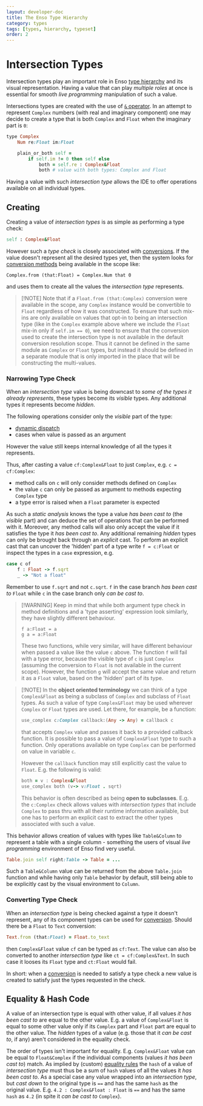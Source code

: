 ```yaml
---
layout: developer-doc
title: The Enso Type Hierarchy
category: types
tags: [types, hierarchy, typeset]
order: 2
---
```


# Intersection Types

Intersection types play an important role in Enso
[type hierarchy](./hierarchy.md) and its visual representation. Having a value
that can play _multiple roles_ at once is essential for smooth _live
programming_ manipulation of such a value.

Intersections types are created with the use of
[`&` operator](./hierarchy.md#typeset-operators). In an attempt to represent
`Complex` numbers (with real and imaginary component) one may decide to create a
type that is both `Complex` and `Float` when the imaginary part is `0`:

```ruby
type Complex
    Num re:Float im:Float

    plain_or_both self =
        if self.im != 0 then self else
            both = self.re : Complex&Float
            both # value with both types: Complex and Float
```

Having a value with such _intersection type_ allows the IDE to offer operations
available on all individual types.

## Creating

Creating a value of _intersection types_ is as simple as performing a type
check:

```ruby
self : Complex&Float
```

However such a _type check_ is closely associated with
[conversions](../syntax/conversions.md). If the value doesn't represent all the
desired types yet, then the system looks for
[conversion methods](../syntax/conversions.md) being available in the scope
like:

```
Complex.from (that:Float) = Complex.Num that 0
```

and uses them to create all the values the _intersection type_ represents.

> [!NOTE] Note that if a `Float.from (that:Complex)` conversion were available
> in the scope, any `Complex` instance would be convertible to `Float`
> regardless of how it was constructed. To ensure that such mix-ins are only
> available on values that opt-in to being an intersection type (like in the
> `Complex` example above where we include the `Float` mix-in only if
> `self.im == 0`), we need to ensure that the conversion used to create the
> intersection type is not available in the default conversion resolution scope.
> Thus it cannot be defined in the same module as `Complex` or `Float` types,
> but instead it should be defined in a separate module that is only imported in
> the place that will be constructing the multi-values.

<!--
Just as demonstrated at
https://github.com/enso-org/enso/commit/3d8a0e1b90b20cfdfe5da8d2d3950f644a4b45b8#diff-c6ef852899778b52ce6a11ebf9564d102c273021b212a4848b7678e120776287R23
-->

### Narrowing Type Check

When an _intersection type_ value is being downcast to _some of the types it
already represents_, these types become its _visible_ types. Any additional
types it represents become _hidden_.

The following operations consider only the _visible_ part of the type:

- [dynamic dispatch](../types/dynamic-dispatch.md)
- cases when value is passed as an argument

However the value still keeps internal knowledge of all the types it represents.

Thus, after casting a value `cf:Complex&Float` to just `Complex`, e.g.
`c = cf:Complex`:

- method calls on `c` will only consider methods defined on `Complex`
- the value `c` can only be passed as argument to methods expecting `Complex`
  type
- a type error is raised when a `Float` parameter is expected

As such a _static analysis_ knows the type a value _has been cast to_ (the
_visible_ part) and can deduce the set of operations that can be performed with
it. Moreover, any method calls will also only accept the value if it satisfies
the type it _has been cast to_. Any additional remaining _hidden_ types can only
be brought back through an _explicit_ cast. To perform an explicit cast that can
uncover the 'hidden' part of a type write `f = c:Float` or inspect the types in
a `case` expression, e.g.

```ruby
case c of
    f : Float -> f.sqrt
    _ -> "Not a float"
```

Remember to use `f.sqrt` and not `c.sqrt`. `f` in the case branch _has been cast
to_ `Float` while `c` in the case branch only _can be cast to_.

> [!WARNING] Keep in mind that while both argument type check in method
> definitions and a 'type asserting' expression look similarly, they have
> slightly different behaviour.
>
> ```
> f a:Float = a
> g a = a:Float
> ```
>
> These two functions, while very similar, will have different behaviour when
> passed a value like the value `c` above. The function `f` will fail with a
> type error, because the visible type of `c` is just `Complex` (assuming the
> conversion to `Float` is not available in the current scope). However, the
> function `g` will accept the same value and return it as a `Float` value,
> based on the 'hidden' part of its type.

> [!NOTE] In the **object oriented terminology** we can think of a type
> `Complex&Float` as being a subclass of `Complex` and subclass of `Float`
> types. As such a value of type `Complex&Float` may be used wherever `Complex`
> or `Float` types are used. Let there, for example, be a function:
>
> ```ruby
> use_complex c:Complex callback:(Any -> Any) = callback c
> ```
>
> that accepts `Complex` value and passes it back to a provided callback
> function. It is possible to pass a value of `Complex&Float` type to such a
> function. Only operations available on type `Complex` can be performed on
> value in variable `c`.
>
> However the `callback` function may still explicitly cast the value to
> `Float`. E.g. the following is valid:
>
> ```ruby
> both = v : Complex&Float
> use_complex both (v-> v:Float . sqrt)
> ```
>
> This behavior is often described as being **open to subclasses**. E.g. the
> `c:Complex` check allows values with _intersection types_ that include
> `Complex` to pass thru with all their runtime information available, but one
> has to perform an explicit cast to extract the other types associated with
> such a value.

This behavior allows creation of values with types like `Table&Column` to
represent a table with a single column - something the users of visual _live
programming_ environment of Enso find very useful.

```ruby
Table.join self right:Table -> Table = ...
```

Such a `Table&Column` value can be returned from the above `Table.join` function
and while having only `Table` behavior by default, still being able to be
explicitly cast by the visual environment to `Column`.

### Converting Type Check

When an _intersection type_ is being checked against a type it doesn't
represent, any of its component types can be used for
[conversion](../syntax/conversions.md). Should there be a `Float` to `Text`
conversion:

```ruby
Text.from (that:Float) = Float.to_text
```

then `Complex&Float` value `cf` can be typed as `cf:Text`. The value can also be
converted to another _intersection type_ like `ct = cf:Complex&Text`. In such
case it looses its `Float` type and `ct:Float` would fail.

In short: when a [conversion](../syntax/conversions.md) is needed to satisfy a
type check a new value is created to satisfy just the types requested in the
check.

## Equality & Hash Code

A value of an intersection type is equal with other value, if all values _it has
been cast to_ are equal to the other value. E.g. a value of `Complex&Float` is
equal to some other value only if its `Complex` part and `Float` part are equal
to the other value. The _hidden_ types of a value (e.g. those that it _can be
cast to_, if any) aren't considered in the equality check.

The order of types isn't important for equality. E.g. `Complex&Float` value can
be equal to `Float&Complex` if the individual components (values _it has been
cast to_) match. As implied by (custom)
[equality rules](../syntax/functions.md#custom-equality) the `hash` of a value
of _intersection type_ must thus be a sum of `hash` values of all the values it
_has been cast to_. As a special case any value wrapped into an _intersection
type_, but _cast down_ to the original type is `==` and has the same `hash` as
the original value. E.g. `4.2 : Complex&Float : Float` is `==` and has the same
`hash` as `4.2` (in spite it _can be cast to_ `Complex`).
